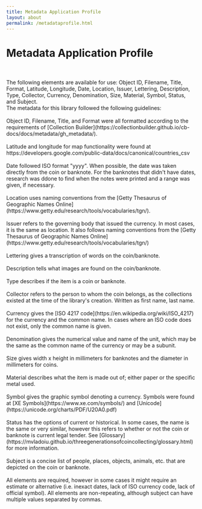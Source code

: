 ```yaml
---
title: Metadata Application Profile 
layout: about
permalink: /metadataprofile.html
---
```


<h1>Metadata Application Profile</h1>     
<br>
<br>
The following elements are available for use: Object ID, Filename, Title, Format, Latitude, Longitude, Date, Location, Issuer, Lettering, Description, Type, Collector, Currency, Denomination, Size, Material, Symbol, Status, and Subject. 
<br>
The metadata for this library followed the following guidelines:
<br>
<br>
Object ID, Filename, Title, and Format were all formatted according to the requirements of [Collection Builder](https://collectionbuilder.github.io/cb-docs/docs/metadata/gh_metadata/). 
<br>
<br>
Latitude and longitude for map functionality were found at https://developers.google.com/public-data/docs/canonical/countries_csv 
<br>
<br>
Date followed ISO format "yyyy". When possible, the date was taken directly from the coin or banknote. For the banknotes that didn't have dates, research was ddone to find when the notes were printed and a range was given, if necessary. 
<br>
<br>
Location uses naming conventions from the [Getty Thesaurus of Geographic Names Online](https://www.getty.edu/research/tools/vocabularies/tgn/).
<br>
<br>
Issuer refers to the governing body that issued the currency. In most cases, it is the same as location. It also follows naming conventions from the [Getty Thesaurus of Geographic Names Online](https://www.getty.edu/research/tools/vocabularies/tgn/)
<br>
<br>
Lettering gives a transcription of words on the coin/banknote.
<br>
<br>
Description tells what images are found on the coin/banknote.
<br>
<br>
Type describes if the item is a coin or banknote.
<br>
<br>
Collector refers to the person to whom the coin belongs, as the collections existed at the time of the library's creation. Written as first name, last name.
<br>
<br>
Currency gives the [ISO 4217 code](https://en.wikipedia.org/wiki/ISO_4217) for the currency and the common name. In cases where an ISO code does not exist, only the common name is given. 
<br>
<br>
Denomination gives the numerical value and name of the unit, which may be the same as the common name of the currency or may be a subunit. 
<br>
<br>
Size gives width x height in millimeters for banknotes and the diameter in millimeters for coins.
<br>
<br>
Material describes what the item is made out of; either paper or the specific metal used.
<br>
<br>
Symbol gives the graphic symbol denoting a currency. Symbols were found at [XE Symbols](https://www.xe.com/symbols/) and [Unicode](https://unicode.org/charts/PDF/U20A0.pdf) 
<br>
<br>
Status has the options of current or historical. In some cases, the name is the same or very similar, however this refers to whether or not the coin or banknote is current legal tender. See [Glossary](https://mvladoiu.github.io/threegenerationsofcoincollecting/glossary.html) for more information. 
<br>
<br>
Subject is a concise list of people, places, objects, animals, etc. that are depicted on the coin or banknote. 
<br>
<br>
All elements are required, however in some cases it might require an estimate or alternative (i.e. inexact dates, lack of ISO currency code, lack of official symbol). All elements are non-repeating, although subject can have multiple values separated by commas.

